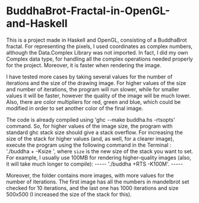 BuddhaBrot-Fractal-in-OpenGL-and-Haskell
========================================

This is a project made in Haskell and OpenGL, consisting of a BuddhaBrot fractal. For representing the pixels, I used coordinates as complex numbers, although the Data.Complex Library was not imported. In fact, I did my own Complex data type, for handling all the complex operations needed properly for the project. Moreover, it is faster when rendering the image.

I have tested more cases by taking several values for the number of iterations and the size of the drawing image. For higher values of the size and number of iterations, the program will run slower, while for smaller values it will be faster, however the quality of the image will be much lower. Also, there are color multipliers for red, green and blue, which could be modified in order to set another color of the final image.

The code is already compiled using 'ghc --make buddha.hs -rtsopts' command. So, for higher values of the image size, the program with standard ghc stack size should give a stack overflow. For increasing the size of the stack for higher values (and, as well, for a clearer image), execute the program using the following command in the Terminal : './buddha + -Ksize ', where `size` is the new size of the stack you want to set. For example, I usually use 100MB for rendering higher-quality images (also, it will take much longer to compile): ----- './buddha +RTS -K100M'. -----

Moreover, the folder contains more images, with more values for the number of iterations. The first image has all the numbers in mandelbrot set checked for 10 iterations, and the last one has 1000 iterations and size 500x500 (I increased the size of the stack for this).
